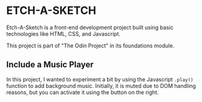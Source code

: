 # ETCH-A-SKETCH

Etch-A-Sketch is a front-end development project built using basic technologies like HTML, CSS, and Javascript.

This project is part of "The Odin Project" in its foundations module.

## Include a Music Player

In this project, I wanted to experiment a bit by using the Javascript `.play()` function to add background music. Initially, it is muted due to DOM handling reasons, but you can activate it using the button on the right.
